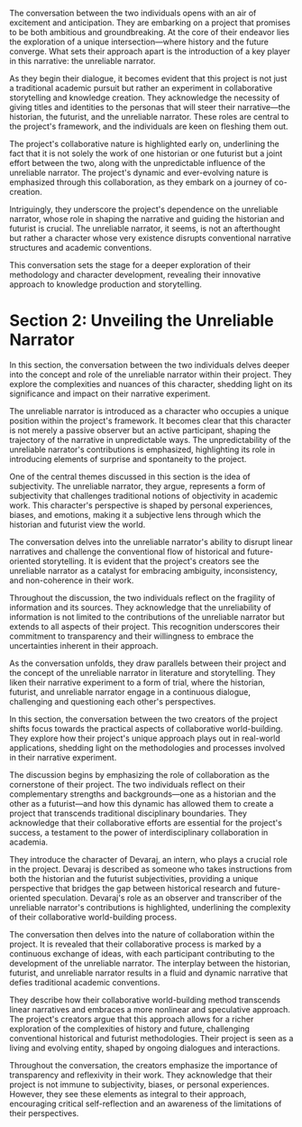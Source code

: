 
The conversation between the two individuals opens with an air of excitement and anticipation. They are embarking on a project that promises to be both ambitious and groundbreaking. At the core of their endeavor lies the exploration of a unique intersection—where history and the future converge. What sets their approach apart is the introduction of a key player in this narrative: the unreliable narrator.

As they begin their dialogue, it becomes evident that this project is not just a traditional academic pursuit but rather an experiment in collaborative storytelling and knowledge creation. They acknowledge the necessity of giving titles and identities to the personas that will steer their narrative—the historian, the futurist, and the unreliable narrator. These roles are central to the project's framework, and the individuals are keen on fleshing them out.

The project's collaborative nature is highlighted early on, underlining the fact that it is not solely the work of one historian or one futurist but a joint effort between the two, along with the unpredictable influence of the unreliable narrator. The project's dynamic and ever-evolving nature is emphasized through this collaboration, as they embark on a journey of co-creation.

Intriguingly, they underscore the project's dependence on the unreliable narrator, whose role in shaping the narrative and guiding the historian and futurist is crucial. The unreliable narrator, it seems, is not an afterthought but rather a character whose very existence disrupts conventional narrative structures and academic conventions.

This conversation sets the stage for a deeper exploration of their methodology and character development, revealing their innovative approach to knowledge production and storytelling.

# Section 2: Unveiling the Unreliable Narrator

In this section, the conversation between the two individuals delves deeper into the concept and role of the unreliable narrator within their project. They explore the complexities and nuances of this character, shedding light on its significance and impact on their narrative experiment.

The unreliable narrator is introduced as a character who occupies a unique position within the project's framework. It becomes clear that this character is not merely a passive observer but an active participant, shaping the trajectory of the narrative in unpredictable ways. The unpredictability of the unreliable narrator's contributions is emphasized, highlighting its role in introducing elements of surprise and spontaneity to the project.

One of the central themes discussed in this section is the idea of subjectivity. The unreliable narrator, they argue, represents a form of subjectivity that challenges traditional notions of objectivity in academic work. This character's perspective is shaped by personal experiences, biases, and emotions, making it a subjective lens through which the historian and futurist view the world.

The conversation delves into the unreliable narrator's ability to disrupt linear narratives and challenge the conventional flow of historical and future-oriented storytelling. It is evident that the project's creators see the unreliable narrator as a catalyst for embracing ambiguity, inconsistency, and non-coherence in their work.

Throughout the discussion, the two individuals reflect on the fragility of information and its sources. They acknowledge that the unreliability of information is not limited to the contributions of the unreliable narrator but extends to all aspects of their project. This recognition underscores their commitment to transparency and their willingness to embrace the uncertainties inherent in their approach.

As the conversation unfolds, they draw parallels between their project and the concept of the unreliable narrator in literature and storytelling. They liken their narrative experiment to a form of trial, where the historian, futurist, and unreliable narrator engage in a continuous dialogue, challenging and questioning each other's perspectives.

In this section, the conversation between the two creators of the project shifts focus towards the practical aspects of collaborative world-building. They explore how their project's unique approach plays out in real-world applications, shedding light on the methodologies and processes involved in their narrative experiment.

The discussion begins by emphasizing the role of collaboration as the cornerstone of their project. The two individuals reflect on their complementary strengths and backgrounds—one as a historian and the other as a futurist—and how this dynamic has allowed them to create a project that transcends traditional disciplinary boundaries. They acknowledge that their collaborative efforts are essential for the project's success, a testament to the power of interdisciplinary collaboration in academia.

They introduce the character of Devaraj, an intern, who plays a crucial role in the project. Devaraj is described as someone who takes instructions from both the historian and the futurist subjectivities, providing a unique perspective that bridges the gap between historical research and future-oriented speculation. Devaraj's role as an observer and transcriber of the unreliable narrator's contributions is highlighted, underlining the complexity of their collaborative world-building process.

The conversation then delves into the nature of collaboration within the project. It is revealed that their collaborative process is marked by a continuous exchange of ideas, with each participant contributing to the development of the unreliable narrator. The interplay between the historian, futurist, and unreliable narrator results in a fluid and dynamic narrative that defies traditional academic conventions.

They describe how their collaborative world-building method transcends linear narratives and embraces a more nonlinear and speculative approach. The project's creators argue that this approach allows for a richer exploration of the complexities of history and future, challenging conventional historical and futurist methodologies. Their project is seen as a living and evolving entity, shaped by ongoing dialogues and interactions.

Throughout the conversation, the creators emphasize the importance of transparency and reflexivity in their work. They acknowledge that their project is not immune to subjectivity, biases, or personal experiences. However, they see these elements as integral to their approach, encouraging critical self-reflection and an awareness of the limitations of their perspectives.


